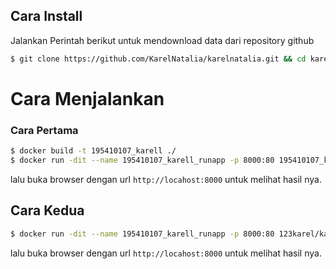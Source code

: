 ## Cara Install
Jalankan Perintah berikut untuk mendownload data dari repository github

```sh
$ git clone https://github.com/KarelNatalia/karelnatalia.git && cd karelnatalia
```

# Cara Menjalankan
### Cara Pertama

```sh
$ docker build -t 195410107_karell ./
$ docker run -dit --name 195410107_karell_runapp -p 8000:80 195410107_karell
```

lalu buka browser dengan url `http://locahost:8000` untuk melihat hasil nya.

## Cara Kedua
```sh
$ docker run -dit --name 195410107_karell_runapp -p 8000:80 123karel/karellnatalian123
```
lalu buka browser dengan url `http://locahost:8000` untuk melihat hasil nya.